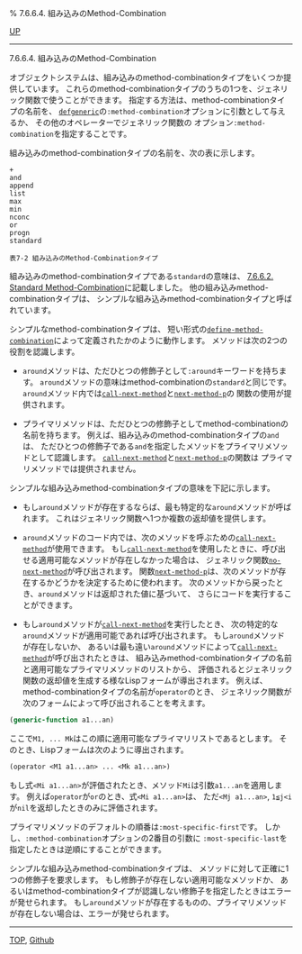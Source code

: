 % 7.6.6.4. 組み込みのMethod-Combination

[UP](7.6.6.html)  

---

7.6.6.4. 組み込みのMethod-Combination


オブジェクトシステムは、組み込みのmethod-combinationタイプをいくつか提供しています。
これらのmethod-combinationタイプのうちの1つを、ジェネリック関数で使うことができます。
指定する方法は、method-combinationタイプの名前を、
[`defgeneric`](7.7.defgeneric.html)の`:method-combination`オプションに引数として与えるか、
その他のオペレーターでジェネリック関数の
オプション`:method-combination`を指定することです。

組み込みのmethod-combinationタイプの名前を、次の表に示します。

```
+
and
append
list
max
min
nconc
or
progn
standard

表7-2 組み込みのMethod-Combinationタイプ
```

組み込みのmethod-combinationタイプである`standard`の意味は、
[7.6.6.2. Standard Method-Combination](7.6.6.2.html)に記載しました。
他の組み込みmethod-combinationタイプは、
シンプルな組み込みmethod-combinationタイプと呼ばれています。

シンプルなmethod-combinationタイプは、
短い形式の[`define-method-combination`](7.7.define-method-combination.html)によって定義されたかのように動作します。
メソッドは次の2つの役割を認識します。

- `around`メソッドは、ただひとつの修飾子として`:around`キーワードを持ちます。
`around`メソッドの意味はmethod-combinationの`standard`と同じです。
`around`メソッド内では[`call-next-method`](7.7.call-next-method.html)と[`next-method-p`](7.7.next-method-p.html)の
関数の使用が提供されます。

- プライマリメソッドは、ただひとつの修飾子としてmethod-combinationの名前を持ちます。
例えば、組み込みのmethod-combinationタイプの`and`は、
ただひとつの修飾子である`and`を指定したメソッドをプライマリメソッドとして認識します。
[`call-next-method`](7.7.call-next-method.html)と[`next-method-p`](7.7.next-method-p.html)の関数は
プライマリメソッドでは提供されません。

シンプルな組み込みmethod-combinationタイプの意味を下記に示します。

- もし`around`メソッドが存在するならば、最も特定的な`around`メソッドが呼ばれます。
これはジェネリック関数へ1つか複数の返却値を提供します。

- `around`メソッドのコード内では、次のメソッドを呼ぶための[`call-next-method`](7.7.call-next-method.html)が使用できます。
もし[`call-next-method`](7.7.call-next-method.html)を使用したときに、呼び出せる適用可能なメソッドが存在しなかった場合は、
ジェネリック関数[`no-next-method`](7.7.no-next-method.html)が呼び出されます。
関数[`next-method-p`](7.7.next-method-p.html)は、次のメソッドが存在するかどうかを決定するために使われます。
次のメソッドから戻ったとき、`around`メソッドは返却された値に基づいて、
さらにコードを実行することができます。

- もし`around`メソッドが[`call-next-method`](7.7.call-next-method.html)を実行したとき、
次の特定的な`around`メソッドが適用可能であれば呼び出されます。
もし`around`メソッドが存在しないか、
あるいは最も遠い`around`メソッドによって[`call-next-method`](7.7.call-next-method.html)が呼び出されたときは、
組み込みmethod-combinationタイプの名前と適用可能なプライマリメソッドのリストから、
評価されるとジェネリック関数の返却値を生成する様なLispフォームが導出されます。
例えば、method-combinationタイプの名前が`operator`のとき、
ジェネリック関数が次のフォームによって呼び出されることを考えます。

```lisp
(generic-function a1...an)
```

ここで`M1, ... Mk`はこの順に適用可能なプライマリリストであるとします。
そのとき、Lispフォームは次のように導出されます。

```lisp
(operator <M1 a1...an> ... <Mk a1...an>)
```

もし式`<Mi a1...an>`が評価されたとき、メソッド`Mi`は引数`a1...an`を適用します。
例えば`operator`が`or`のとき、式`<Mi a1...an>`は、
ただ`<Mj a1...an>`, `1≦j<i`が`nil`を返却したときのみに評価されます。

プライマリメソッドのデフォルトの順番は`:most-specific-first`です。
しかし、`:method-combination`オプションの2番目の引数に
`:most-specific-last`を指定したときは逆順にすることができます。

シンプルな組み込みmethod-combinationタイプは、
メソッドに対して正確に1つの修飾子を要求します。
もし修飾子が存在しない適用可能なメソッドか、
あるいはmethod-combinationタイプが認識しない修飾子を指定したときはエラーが発せられます。
もし`around`メソッドが存在するものの、プライマリメソッドが存在しない場合は、エラーが発せられます。


---
[TOP](index.html),  [Github](https://github.com/nptcl/npt-japanese)


